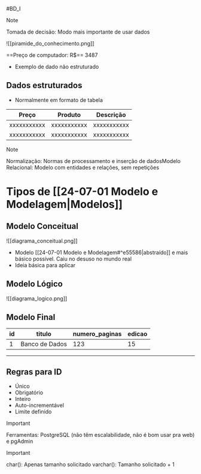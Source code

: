 #BD_I

> [!note]  
> Tomada de decisão: Modo mais importante de usar dados  

![[piramide_do_conhecimento.png]]

==Preço de computador: R$== 3487
- Exemplo de dado não estruturado
## Dados estruturados
- Normalmente em formato de tabela

| Preço       | Produto     | Descrição   |
| ----------- | ----------- | ----------- |
| xxxxxxxxxxx | xxxxxxxxxxx | xxxxxxxxxxx |
| xxxxxxxxxxx | xxxxxxxxxxx | xxxxxxxxxxx |

> [!note]  
> Normalização: Normas de processamento e inserção de dadosModelo Relacional: Modelo com entidades e relações, sem repetições  
# Tipos de [[24-07-01 Modelo e Modelagem|Modelos]]
## Modelo Conceitual

![[diagrama_conceitual.png]]

- Modelo [[24-07-01 Modelo e Modelagem#^e55586|abstraído]] e mais básico possível. Caiu no desuso no mundo real
- Ideia básica para aplicar
## Modelo Lógico

![[diagrama_logico.png]]

## Modelo Final

| id  | titulo         | numero_paginas | edicao |
| --- | -------------- | -------------- | ------ |
| 1   | Banco de Dados | 123            | 15     |

---
## Regras para ID
- Único
- Obrigatório
- Inteiro
- Auto-incrementável
- Limite definido

> [!important]  
> Ferramentas: PostgreSQL (não têm escalabilidade, não é bom usar pra web) e pgAdmin  

> [!important]  
> char(): Apenas tamanho solicitado
> varchar(): Tamanho solicitado + 1
